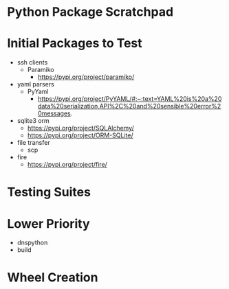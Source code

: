# Python Package Scratchpad

# Initial Packages to Test
* ssh clients
  * Paramiko
    * https://pypi.org/project/paramiko/
* yaml parsers
  * PyYaml
    * https://pypi.org/project/PyYAML/#:~:text=YAML%20is%20a%20data%20serialization,API%2C%20and%20sensible%20error%20messages.
* sqlite3 orm
  * https://pypi.org/project/SQLAlchemy/
  * https://pypi.org/project/ORM-SQLite/
* file transfer
  * scp
* fire
  * https://pypi.org/project/fire/


# Testing Suites

# Lower Priority
* dnspython
* build

# Wheel Creation